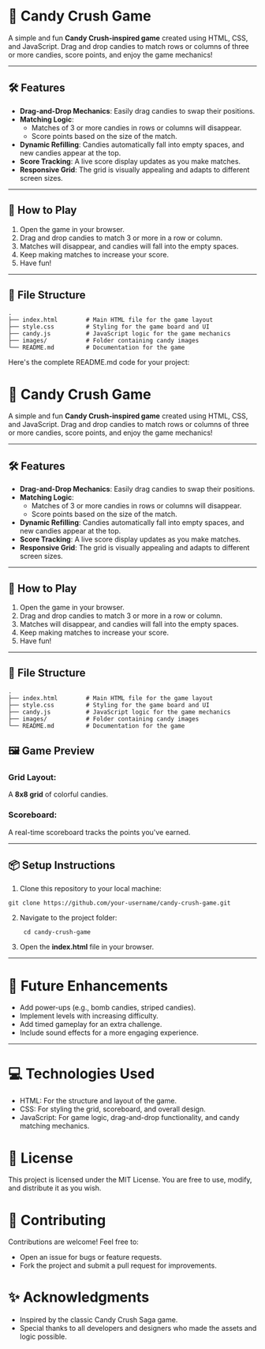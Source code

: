 # 🍬 Candy Crush Game

A simple and fun **Candy Crush-inspired game** created using HTML, CSS, and JavaScript. Drag and drop candies to match rows or columns of three or more candies, score points, and enjoy the game mechanics!

---

## 🛠 Features

- **Drag-and-Drop Mechanics**: Easily drag candies to swap their positions.
- **Matching Logic**:
  - Matches of 3 or more candies in rows or columns will disappear.
  - Score points based on the size of the match.
- **Dynamic Refilling**: Candies automatically fall into empty spaces, and new candies appear at the top.
- **Score Tracking**: A live score display updates as you make matches.
- **Responsive Grid**: The grid is visually appealing and adapts to different screen sizes.

---

## 🚀 How to Play

1. Open the game in your browser.
2. Drag and drop candies to match 3 or more in a row or column.
3. Matches will disappear, and candies will fall into the empty spaces.
4. Keep making matches to increase your score.
5. Have fun!

---

## 📂 File Structure

```plaintext
.
├── index.html        # Main HTML file for the game layout
├── style.css         # Styling for the game board and UI
├── candy.js          # JavaScript logic for the game mechanics
├── images/           # Folder containing candy images
└── README.md         # Documentation for the game
```

Here's the complete README.md code for your project:

# 🍬 Candy Crush Game

A simple and fun **Candy Crush-inspired game** created using HTML, CSS, and JavaScript. Drag and drop candies to match rows or columns of three or more candies, score points, and enjoy the game mechanics!

---

## 🛠 Features

- **Drag-and-Drop Mechanics**: Easily drag candies to swap their positions.
- **Matching Logic**:
  - Matches of 3 or more candies in rows or columns will disappear.
  - Score points based on the size of the match.
- **Dynamic Refilling**: Candies automatically fall into empty spaces, and new candies appear at the top.
- **Score Tracking**: A live score display updates as you make matches.
- **Responsive Grid**: The grid is visually appealing and adapts to different screen sizes.

---

## 🚀 How to Play

1. Open the game in your browser.
2. Drag and drop candies to match 3 or more in a row or column.
3. Matches will disappear, and candies will fall into the empty spaces.
4. Keep making matches to increase your score.
5. Have fun!

---

## 📂 File Structure

```plaintext
.
├── index.html        # Main HTML file for the game layout
├── style.css         # Styling for the game board and UI
├── candy.js          # JavaScript logic for the game mechanics
├── images/           # Folder containing candy images
└── README.md         # Documentation for the game
```
## 🖼 Game Preview

### Grid Layout:

A **8x8 grid** of colorful candies.

### Scoreboard:

A real-time scoreboard tracks the points you've earned.

---

## 📦 Setup Instructions

1)   Clone this repository to your local machine:

```
git clone https://github.com/your-username/candy-crush-game.git

```

2) Navigate to the project folder:

   ```
    cd candy-crush-game

    ```

 3) Open the **index.html** file in your browser.

---


# 🌟 Future Enhancements

  -  Add power-ups (e.g., bomb candies, striped candies).
   - Implement levels with increasing difficulty.
   - Add timed gameplay for an extra challenge.
   - Include sound effects for a more engaging experience.

--- 
# 💻 Technologies Used

  -  HTML: For the structure and layout of the game.
   - CSS: For styling the grid, scoreboard, and overall design.
   - JavaScript: For game logic, drag-and-drop functionality, and candy matching mechanics.

# 📜 License

This project is licensed under the MIT License. You are free to use, modify, and distribute it as you wish.

# 🤝 Contributing

Contributions are welcome! Feel free to:

  -  Open an issue for bugs or feature requests.
  -  Fork the project and submit a pull request for improvements.

# ✨ Acknowledgments

  -  Inspired by the classic Candy Crush Saga game.
   -  Special thanks to all developers and designers who made the assets and logic possible.
